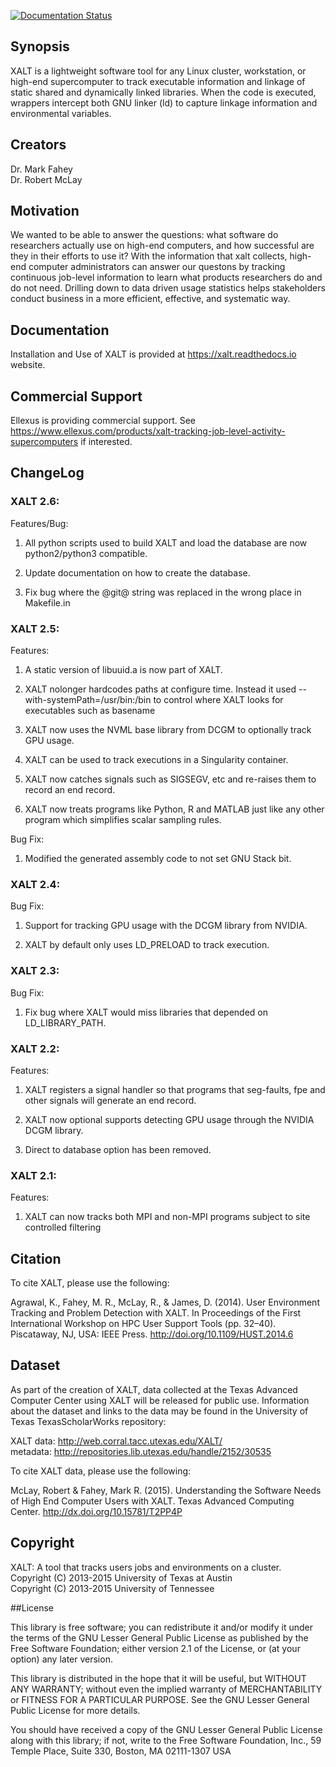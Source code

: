 [![Documentation Status](https://readthedocs.org/projects/xalt/badge/?version=latest)](https://xalt.readthedocs.io/en/latest/?badge=latest)
## Synopsis

XALT is a lightweight software tool for any Linux cluster,
workstation, or high-end supercomputer to track executable information
and linkage of static shared and dynamically linked libraries. When
the code is executed, wrappers intercept both GNU linker (ld) to capture
linkage information and environmental variables.

## Creators
Dr. Mark Fahey  
Dr. Robert McLay

## Motivation

We wanted to be able to answer the questions: what software do
researchers actually use on high-end computers, and how successful are
they in their efforts to use it?  With the information that xalt
collects, high-end computer administrators can answer our questons by
tracking continuous job-level information to learn what products
researchers do and do not need.  Drilling down to data driven usage
statistics helps stakeholders conduct business in a more efficient,
effective, and systematic way.


## Documentation

Installation and Use of XALT is provided at https://xalt.readthedocs.io website.

## Commercial Support

Ellexus is providing commercial support.
See https://www.ellexus.com/products/xalt-tracking-job-level-activity-supercomputers if interested.

## ChangeLog

### XALT 2.6:

Features/Bug:

   1. All python scripts used to build XALT and load the database are now
      python2/python3 compatible.

   2. Update documentation on how to create the database.

   3. Fix bug where the @git@ string was replaced in the wrong place in Makefile.in

### XALT 2.5:

Features:
   
   1. A static version of libuuid.a is now part of XALT.

   2. XALT nolonger hardcodes paths at configure time. Instead
      it used --with-systemPath=/usr/bin:/bin to control where XALT 
      looks for executables such as basename

   3. XALT now uses the NVML base library from DCGM to optionally track
      GPU usage.

   4. XALT can be used to track executions in a Singularity container.

   5. XALT now catches signals such as SIGSEGV, etc and re-raises them to
      record an end record.

   6. XALT now treats programs like Python, R and MATLAB just like any other
      program which simplifies scalar sampling rules.

Bug Fix:

   1. Modified the generated assembly code to not set GNU Stack bit.


### XALT 2.4:

Bug Fix:

   1. Support for tracking GPU usage with the DCGM library from NVIDIA.

   2. XALT by default only uses LD_PRELOAD to track execution.
   
### XALT 2.3:

Bug Fix:

   1. Fix bug where XALT would miss libraries that depended on LD_LIBRARY_PATH.
   

### XALT 2.2:

Features:

   1. XALT registers a signal handler so that programs that seg-faults, fpe
      and other signals will generate an end record.

   2. XALT now optional supports detecting GPU usage through the NVIDIA DCGM library.

   3. Direct to database option has been removed.

### XALT 2.1:

Features:

   1. XALT can now tracks both MPI and non-MPI programs subject to site controlled filtering


## Citation

To cite XALT, please use the following:

Agrawal, K., Fahey, M. R., McLay, R., & James, D. (2014). User Environment Tracking and Problem Detection with XALT. In Proceedings of the First International Workshop on HPC User Support Tools (pp. 32–40). Piscataway, NJ, USA: IEEE Press. http://doi.org/10.1109/HUST.2014.6

## Dataset

As part of the creation of XALT, data collected at the Texas Advanced
Computer Center using XALT will be released for public use.
Information about the dataset and links to the data may be found in
the University of Texas TexasScholarWorks repository:

  XALT data: http://web.corral.tacc.utexas.edu/XALT/  
  metadata: http://repositories.lib.utexas.edu/handle/2152/30535

To cite XALT data, please use the following:   

McLay, Robert & Fahey, Mark R. (2015). Understanding the Software Needs of High End Computer Users with XALT. Texas Advanced Computing Center. http://dx.doi.org/10.15781/T2PP4P

## Copyright

XALT: A tool that tracks users jobs and environments on a cluster.  
Copyright (C) 2013-2015 University of Texas at Austin  
Copyright (C) 2013-2015 University of Tennessee

##License

This library is free software; you can redistribute it and/or modify
it under the terms of the GNU Lesser General Public License as
published by the Free Software Foundation; either version 2.1 of
the License, or (at your option) any later version.

This library is distributed in the hope that it will be useful,
but WITHOUT ANY WARRANTY; without even the implied warranty of
MERCHANTABILITY or FITNESS FOR A PARTICULAR PURPOSE. See the GNU
Lesser  General Public License for more details.

You should have received a copy of the GNU Lesser General Public
License along with this library; if not, write to the Free
Software Foundation, Inc., 59 Temple Place, Suite 330,
Boston, MA 02111-1307 USA
